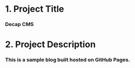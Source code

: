 # 1. Project Title
### Decap CMS
# 2. Project Description
### This is a sample blog built hosted on GitHub Pages.
